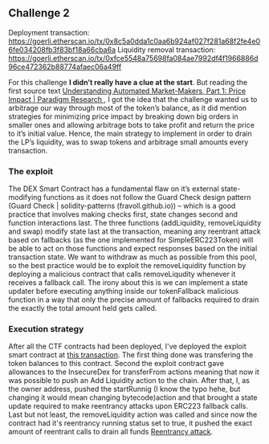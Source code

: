 ## Challenge 2

Deployment transaction: https://goerli.etherscan.io/tx/0x8c5a0dda1c0aa6b924af027f281a68f2fe4e06fe034208fb3f83bf18a66cba6a
Liquidity removal transaction: https://goerli.etherscan.io/tx/0xfce5548a75698fa084ae7992df4f1966886d96ce472362b88774afaec06a49ff


For this challenge **I didn’t really have a clue at the start**. But reading the first source text [Understanding Automated Market-Makers, Part 1: Price Impact | Paradigm Research ](https://research.paradigm.xyz/amm-price-impact), I got the idea that the challenge wanted us to arbitrage our way through most of the token’s balance, as it did mention strategies for minimizing price impact by breaking down big orders in smaller ones and allowing arbitrage bots to take profit and return the price to it’s initial value. 
Hence, the main strategy to implement in order to drain the LP’s liquidity, was to swap tokens and arbitrage small amounts every transaction.


### The exploit
The DEX Smart Contract has a fundamental flaw on it’s external state-modifying functions as it does not follow the Guard Check design pattern (Guard Check | solidity-patterns (fravoll.github.io)) – which is a good practice that involves making checks first, state changes second and function interactions last.
The three functions (addLiquidity, removeLiquidity and swap) modify state last at the transaction, meaning any reentrant attack based on fallbacks (as the one implemented for SimpleERC223Token) will be able to act on those functions and expect responses based on the initial transaction state. 
We want to withdraw as much as possible from this pool, so the best practice would be to exploit the removeLiquidity function by deploying a malicious contract that calls removeLiqudity whenever it receives a fallback call.
The irony about this is we can implement a state updater before executing anything inside our tokenFallback malicious function in a way that only the precise amount of fallbacks required to drain the exactly the total amount held gets called.


### Execution strategy
After all the CTF contracts had been deployed, I've deployed the exploit smart contract at [this transaction](https://goerli.etherscan.io/tx/0xa25b8ed6bf3f2a56b6779c974475c2fa4eee0a76d763357e07b9c803192d3488). 
The first thing done was transfering the token balances to this contract. 
Second the exploit contract gave allowances to the InsecureDex for transferFrom actions meaning that now it was possible to push an Add Liquidity action to the chain.
After that, I, as the owner address, pushed the startRunnig (I know the typo hehe, but changing it would mean changing bytecode)action and that brought a state update required to make reentrancy attacks upon ERC223 fallback calls.
Last but not least, the removeLiquidity action was called and since now the contract had it's reentrancy running status set to true, it pushed the exact amount of reentrant calls to drain all funds [Reentrancy attack](https://goerli.etherscan.io/tx/0xfce5548a75698fa084ae7992df4f1966886d96ce472362b88774afaec06a49ff). 

